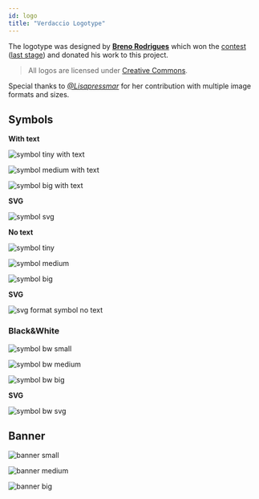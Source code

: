 ```yaml
---
id: logo
title: "Verdaccio Logotype"
---
```


The logotype was designed by __[Breno Rodrigues](https://github.com/rodriguesbreno)__ which 
won the [contest](https://github.com/verdaccio/verdaccio/issues/237) 
([last stage](https://github.com/verdaccio/verdaccio/issues/328)) and donated his work to this project.

> All logos are licensed under [Creative Commons](https://github.com/verdaccio/verdaccio/blob/master/LICENSE-docs). 

Special thanks to *[@Lisapressmar](https://github.com/Lisapressmar)* for her contribution 
with multiple image formats and sizes.

## Symbols

__With text__

![symbol tiny with text](/img/logo/symbol/png/logo-small-header-bottom.png)

![symbol medium with text](/img/logo/symbol/png/logo-small-header-bottom@2x.png)

![symbol big with text](/img/logo/symbol/png/logo-small-header-bottom@3x.png)

__SVG__

![symbol svg](/img/logo/symbol/svg/logo-small-header-bottom.svg)

__No text__

![symbol tiny](/img/logo/symbol/png/verdaccio-tiny.png)

![symbol medium](/img/logo/symbol/png/verdaccio-tiny@2x.png)

![symbol big](/img/logo/symbol/png/verdaccio-tiny@3x.png)

__SVG__

![svg format symbol no text](/img/logo/symbol/svg/verdaccio-tiny.svg)



### Black&White

![symbol bw small](/img/logo/symbol/png/verdaccio-blackwhite.png)

![symbol bw medium](/img/logo/symbol/png/verdaccio-blackwhite@2x.png)

![symbol bw big](/img/logo/symbol/png/verdaccio-blackwhite@3x.png)

__SVG__

![symbol bw svg](/img/logo/symbol/svg/verdaccio-blackwhite.svg)


## Banner

![banner small](/img/logo/banner/png/verdaccio-banner.png)

![banner medium](/img/logo/banner/png/verdaccio-banner@2x.png)

![banner big](/img/logo/banner/png/verdaccio-banner@3x.png)


